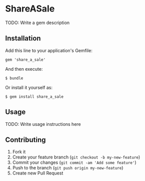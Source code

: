 # ShareASale

TODO: Write a gem description

## Installation

Add this line to your application's Gemfile:

    gem 'share_a_sale'

And then execute:

    $ bundle

Or install it yourself as:

    $ gem install share_a_sale

## Usage

TODO: Write usage instructions here

## Contributing

1. Fork it
2. Create your feature branch (`git checkout -b my-new-feature`)
3. Commit your changes (`git commit -am 'Add some feature'`)
4. Push to the branch (`git push origin my-new-feature`)
5. Create new Pull Request
